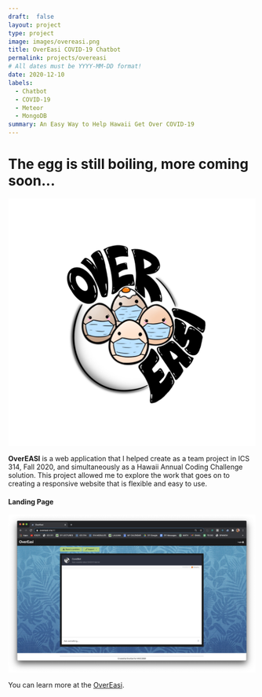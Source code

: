 ```yaml
---
draft:  false
layout: project
type: project
image: images/overeasi.png
title: OverEasi COVID-19 Chatbot
permalink: projects/overeasi
# All dates must be YYYY-MM-DD format!
date: 2020-12-10
labels:
  - Chatbot
  - COVID-19
  - Meteor
  - MongoDB
summary: An Easy Way to Help Hawaii Get Over COVID-19
---
```

# The egg is still boiling, more coming soon...

  <img class="ui centered circular image" src="../images/overeasi.png">

**OverEASI** is a web application that I helped create as a team project in ICS 314, Fall 2020, and simultaneously as a Hawaii Annual Coding Challenge solution. This project allowed me to explore the work that goes on to creating a responsive website that is flexible and easy to use.

#### Landing Page
  <img class="ui centered medium image" src="../images/landing.png">

You can learn more at the [OverEasi](https://overeasi.github.io/).

